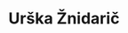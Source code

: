 ---
SICRIS: null
draft: false
fixName: urška_žnidarič
lab: null
labPos: null
location: null
mailInfo: urska.znidaric@fri.uni-lj.si
officeHours: null
profName: Urška Žnidarič
profTitle: Dekanat
telephoneInfo: null
title: Urška Žnidarič
---